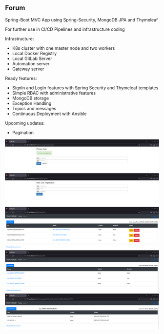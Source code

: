Forum 
---
Spring-Boot MVC App using Spring-Security, MongoDB JPA and Thymeleaf 

For further use in CI/CD Pipelines and infrastructure coding

Infrastructure:
- K8s cluster with one master node and two workers
- Local Docker Registry
- Local GitLab Server
- Automation server
- Gateway server

Ready features:
- SignIn and LogIn features with Spring Security and Thymeleaf templates
- Simple RBAC with administrative features
- MongoDB storage
- Exception Handling
- Topics and messages
- Continuous Deployment with Ansible

Upcoming updates:
- Pagination

![ScreenShot](img/login.png)
![ScreenShot](img/register.png)
![ScreenShot](img/admin-topics.png)
![ScreenShot](img/user-topics.png)
![ScreenShot](img/topic.png)
